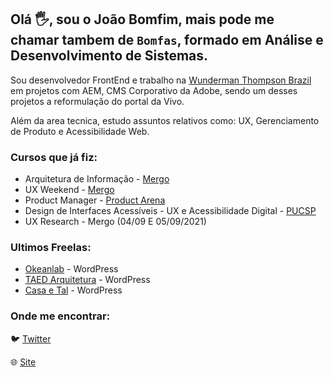 ## Olá :raised_hand_with_fingers_splayed:, sou o João Bomfim, mais pode me chamar tambem de `Bomfas`, formado em Análise e Desenvolvimento de Sistemas.

Sou desenvolvedor FrontEnd e trabalho na [Wunderman Thompson Brazil](https://www.wundermanthompson.com/pt/brazil) em projetos com AEM, CMS Corporativo da Adobe, sendo um desses projetos a reformulação do portal da Vivo.

Além da area tecnica, estudo assuntos relativos como: UX, Gerenciamento de Produto e Acessibilidade Web.

### Cursos que já fiz:

- Arquitetura de Informação - [Mergo](https://www.mergo.com.br/)
- UX Weekend - [Mergo](https://www.mergo.com.br/)
- Product Manager - [Product Arena](https://productarena.io/)
- Design de Interfaces Acessíveis - UX e Acessibilidade Digital - [PUCSP](https://www.pucsp.br/pos-graduacao/especializacao-e-mba/design-de-interfaces-acessiveis-ux-e-acessibilidade-digital)
- UX Research - Mergo (04/09 E 05/09/2021)

### Ultimos Freelas:

- [Okeanlab](https://okeanlab.com/) - WordPress
- [TAED Arquitetura](https://taedarquitetura.com.br/) - WordPress
- [Casa e Tal](http://casaetal.com/) - WordPress 

### Onde me encontrar:

:bird: [Twitter](https://twitter.com/bomfasjr)

:globe_with_meridians: [Site](https://www.joaobomfim.com.br)
